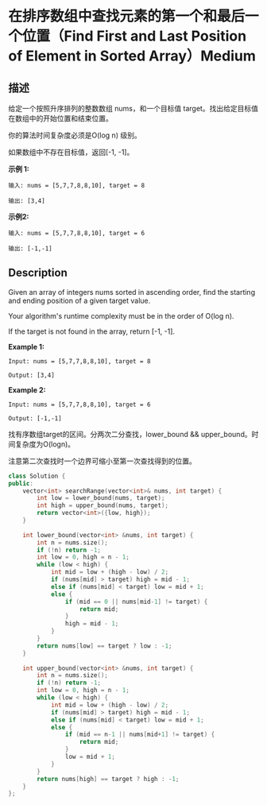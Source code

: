 # 在排序数组中查找元素的第一个和最后一个位置（Find First and Last Position of Element in Sorted Array）Medium
## 描述
给定一个按照升序排列的整数数组 nums，和一个目标值 target。找出给定目标值在数组中的开始位置和结束位置。

你的算法时间复杂度必须是O(log n) 级别。

如果数组中不存在目标值，返回[-1, -1]。

**示例 1:**
```
输入: nums = [5,7,7,8,8,10], target = 8

输出: [3,4]
```

**示例2:**
```
输入: nums = [5,7,7,8,8,10], target = 6

输出: [-1,-1]
```

## Description
Given an array of integers nums sorted in ascending order, find the starting and ending position of a given target value.

Your algorithm&#39;s runtime complexity must be in the order of O(log n).

If the target is not found in the array, return [-1, -1].

**Example 1:**
```
Input: nums = [5,7,7,8,8,10], target = 8

Output: [3,4]
```

**Example 2:**
```
Input: nums = [5,7,7,8,8,10], target = 6

Output: [-1,-1]
```



找有序数组target的区间。分两次二分查找，lower_bound && upper_bound。时间复杂度为O(logn)。

注意第二次查找时一个边界可缩小至第一次查找得到的位置。

```c++
class Solution {
public:
    vector<int> searchRange(vector<int>& nums, int target) {
        int low = lower_bound(nums, target);
        int high = upper_bound(nums, target);
        return vector<int>({low, high});
    }
    
    int lower_bound(vector<int> &nums, int target) {
        int n = nums.size();
        if (!n) return -1;
        int low = 0, high = n - 1;
        while (low < high) {
            int mid = low + (high - low) / 2;
            if (nums[mid] > target) high = mid - 1;
            else if (nums[mid] < target) low = mid + 1;
            else {
                if (mid == 0 || nums[mid-1] != target) {
                    return mid;
                }
                high = mid - 1;
            }
        }
        return nums[low] == target ? low : -1;
    }
    
    int upper_bound(vector<int> &nums, int target) {
        int n = nums.size();
        if (!n) return -1;
        int low = 0, high = n - 1;
        while (low < high) {
            int mid = low + (high - low) / 2;
            if (nums[mid] > target) high = mid - 1;
            else if (nums[mid] < target) low = mid + 1;
            else {
                if (mid == n-1 || nums[mid+1] != target) {
                    return mid;
                }
                low = mid + 1;
            }
        }
        return nums[high] == target ? high : -1;
    }
};
```
